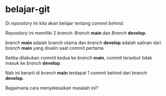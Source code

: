 # belajar-git

Di *repository* ini kita akan belajar tentang *commit behind*.

*Repository* ini memiliki 2 *branch*: *Branch* **main** dan *Branch* **develop**.

*branch* **main** adalah branch utama dan *branch* **develop** adalah salinan dari *branch* **main** yang disalin saat commit pertama.

Ketika dilakukan commit kedua ke *branch* **main**, commit tersebut tidak masuk ke *branch* **develop**.

Nah ini berarti di *branch* **main** terdapat 1 commit behind dari *branch* **develop**.

Bagaimana cara menyelesaikan masalah ini?

